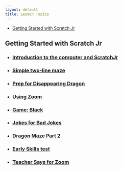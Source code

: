 ```yaml
---
layout: default
title: Lesson Topics
---
```

* [Getting Started with Scratch Jr](#getting-started-with-scratch-jr)



## Getting Started with Scratch Jr

* ### [Introduction to the computer and ScratchJr](./jc_a_001.html)
* ### [Simple two-line maze](./jc_a_002.html)
* ### [Prep for Disappearing Dragon](./jc_a_003.html)
* ### [Using Zoom](./usingZoom.html)
* ### [Game: Black](./gameBlack.html)
* ### [Jokes for Bad Jokes](./JokesForBadJokes.html)
* ### [Dragon Maze Part 2](./DragonMazePart2.html) 
* ### [Early Skills test](./20200427SkillsTest.html) 
* ### [Teacher Says for Zoom](./TeacherSays.html) 
